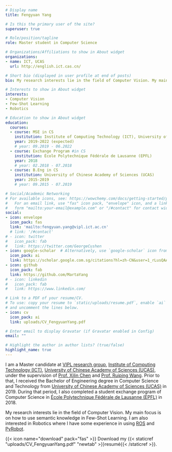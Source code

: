 ```yaml
---
# Display name
title: Fengyuan Yang

# Is this the primary user of the site?
superuser: true

# Role/position/tagline
role: Master student in Computer Science

# Organizations/Affiliations to show in About widget
organizations:
- name: ICT, UCAS
  url: http://english.ict.cas.cn/

# Short bio (displayed in user profile at end of posts)
bio: My research interests lie in the field of Computer Vision. My main focus is on how to use semantic knowledge in Few-Shot Learning. I am also interested in Robotics.

# Interests to show in About widget
interests:
- Computer Vision
- Few-Shot Learning
- Robotics

# Education to show in About widget
education:
  courses:
  - course: MSE in CS 
    institution: Institute of Computing Technology (ICT), University of Chinese Academy of Sciences (UCAS)
    year: 2019-2022 (expected)
    # year: 09.2019 - 06.2022
  - course: Exchange Program #in CS
    institution: École Polytechnique Fédérale de Lausanne (EPFL)
    year: 2018
    # year: 02.2018 - 07.2018
  - course: B.Eng in CS
    institution: University of Chinese Academy of Sciences (UCAS)
    year: 2015-2019
    # year: 09.2015 - 07.2019

# Social/Academic Networking
# For available icons, see: https://wowchemy.com/docs/getting-started/page-builder/#icons
#   For an email link, use "fas" icon pack, "envelope" icon, and a link in the
#   form "mailto:your-email@example.com" or "/#contact" for contact widget.
social:
- icon: envelope
  icon_pack: fas
  link: 'mailto:fengyuan.yang@vipl.ict.ac.cn'
  # link: '/#contact'
# - icon: twitter
#   icon_pack: fab
#   link: https://twitter.com/GeorgeCushen
- icon: google-scholar  # Alternatively, use `google-scholar` icon from `ai` icon pack
  icon_pack: ai
  link: https://scholar.google.com.sg/citations?hl=zh-CN&user=1_rLusQAAAAJ
- icon: github
  icon_pack: fab
  link: https://github.com/MartaYang
# - icon: linkedin
#   icon_pack: fab
#   link: https://www.linkedin.com/

# Link to a PDF of your resume/CV.
# To use: copy your resume to `static/uploads/resume.pdf`, enable `ai` icons in `params.toml`, 
# and uncomment the lines below.
- icon: cv
  icon_pack: ai
  link: uploads/CV_FengyuanYang.pdf

# Enter email to display Gravatar (if Gravatar enabled in Config)
email: ""

# Highlight the author in author lists? (true/false)
highlight_name: true
---
```


I am a Master candidate at [VIPL research group](https://vipl.ict.ac.cn/en/index.php), [Institute of Computing Technology (ICT)](http://english.ict.cas.cn/), [University of Chinese Academy of Sciences (UCAS)](https://english.ucas.ac.cn/), under the supervision of [Prof. Xilin Chen](http://people.ucas.ac.cn/~xlchen?language=en) and [Prof. Ruiping Wang](https://vipl.ict.ac.cn/homepage/rpwang/index.htm). Prior to that, I received the Bachelor of Engineering degree in Computer Science and Technology from [University of Chinese Academy of Sciences (UCAS)](https://english.ucas.ac.cn/) in 2019. During that period, I also completed a student exchange program of Computer Science in [École Polytechnique Fédérale de Lausanne (EPFL)](https://www.epfl.ch/en/) in 2018. 

My research interests lie in the field of Computer Vision. My main focus is on how to use semantic knowledge in Few-Shot Learning. I am also interested in Robotics where I have some experience in using [ROS](https://www.ros.org/) and [PyRobot](https://pyrobot.org/).

{{< icon name="download" pack="fas" >}} Download my {{< staticref "uploads/CV_FengyuanYang.pdf" "newtab" >}}resumé{{< /staticref >}}.
